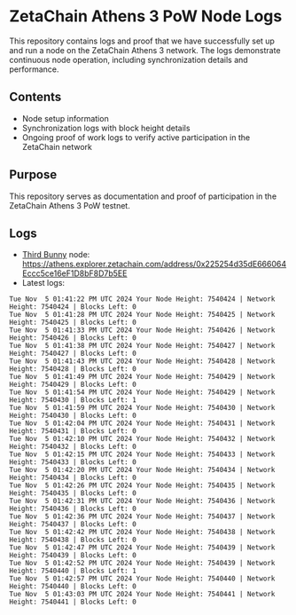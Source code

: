 # ZetaChain Athens 3 PoW Node Logs
This repository contains logs and proof that we have successfully set up and run a node on the ZetaChain Athens 3 network. The logs demonstrate continuous node operation, including synchronization details and performance.

## Contents
- Node setup information
- Synchronization logs with block height details
- Ongoing proof of work logs to verify active participation in the ZetaChain network

## Purpose
This repository serves as documentation and proof of participation in the ZetaChain Athens 3 PoW testnet.

## Logs

- [Third Bunny](https://thirdbunny.xyz/) node: https://athens.explorer.zetachain.com/address/0x225254d35dE666064Eccc5ce16eF1D8bF8D7b5EE
- Latest logs:
```
Tue Nov  5 01:41:22 PM UTC 2024 Your Node Height: 7540424 | Network Height: 7540424 | Blocks Left: 0
Tue Nov  5 01:41:28 PM UTC 2024 Your Node Height: 7540425 | Network Height: 7540425 | Blocks Left: 0
Tue Nov  5 01:41:33 PM UTC 2024 Your Node Height: 7540426 | Network Height: 7540426 | Blocks Left: 0
Tue Nov  5 01:41:38 PM UTC 2024 Your Node Height: 7540427 | Network Height: 7540427 | Blocks Left: 0
Tue Nov  5 01:41:43 PM UTC 2024 Your Node Height: 7540428 | Network Height: 7540428 | Blocks Left: 0
Tue Nov  5 01:41:49 PM UTC 2024 Your Node Height: 7540429 | Network Height: 7540429 | Blocks Left: 0
Tue Nov  5 01:41:54 PM UTC 2024 Your Node Height: 7540429 | Network Height: 7540430 | Blocks Left: 1
Tue Nov  5 01:41:59 PM UTC 2024 Your Node Height: 7540430 | Network Height: 7540430 | Blocks Left: 0
Tue Nov  5 01:42:04 PM UTC 2024 Your Node Height: 7540431 | Network Height: 7540431 | Blocks Left: 0
Tue Nov  5 01:42:10 PM UTC 2024 Your Node Height: 7540432 | Network Height: 7540432 | Blocks Left: 0
Tue Nov  5 01:42:15 PM UTC 2024 Your Node Height: 7540433 | Network Height: 7540433 | Blocks Left: 0
Tue Nov  5 01:42:20 PM UTC 2024 Your Node Height: 7540434 | Network Height: 7540434 | Blocks Left: 0
Tue Nov  5 01:42:26 PM UTC 2024 Your Node Height: 7540435 | Network Height: 7540435 | Blocks Left: 0
Tue Nov  5 01:42:31 PM UTC 2024 Your Node Height: 7540436 | Network Height: 7540436 | Blocks Left: 0
Tue Nov  5 01:42:36 PM UTC 2024 Your Node Height: 7540437 | Network Height: 7540437 | Blocks Left: 0
Tue Nov  5 01:42:42 PM UTC 2024 Your Node Height: 7540438 | Network Height: 7540438 | Blocks Left: 0
Tue Nov  5 01:42:47 PM UTC 2024 Your Node Height: 7540439 | Network Height: 7540439 | Blocks Left: 0
Tue Nov  5 01:42:52 PM UTC 2024 Your Node Height: 7540439 | Network Height: 7540440 | Blocks Left: 1
Tue Nov  5 01:42:57 PM UTC 2024 Your Node Height: 7540440 | Network Height: 7540440 | Blocks Left: 0
Tue Nov  5 01:43:03 PM UTC 2024 Your Node Height: 7540441 | Network Height: 7540441 | Blocks Left: 0
```
